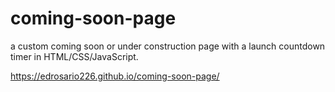 # coming-soon-page

a custom coming soon or under construction page with a launch countdown timer in HTML/CSS/JavaScript. 

https://edrosario226.github.io/coming-soon-page/
